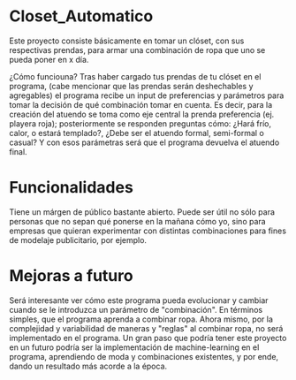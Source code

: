 # Closet_Automatico

Este proyecto consiste básicamente en tomar un clóset, con sus respectivas prendas, para armar una combinación de ropa que uno se pueda poner en x día. 

¿Cómo funciouna? Tras haber cargado tus prendas de tu clóset en el programa, (cabe mencionar que las prendas serán deshechables y agregables) el programa recibe un input de preferencias y parámetros para tomar la decisión de qué combinación tomar en cuenta.
Es decir, para la creación del atuendo se toma como eje central la prenda preferencia (ej. playera roja); posteriormente se responden preguntas cómo: ¿Hará frío, calor, o estará templado?, ¿Debe ser el atuendo formal, semi-formal o casual? Y con esos parámetras será que el programa devuelva el atuendo final. 

# Funcionalidades

Tiene un márgen de público bastante abierto.
Puede ser útil no sólo para personas que no sepan qué ponerse en la mañana cómo yo, sino para empresas que quieran experimentar con distintas combinaciones para fines de modelaje publicitario, por ejemplo. 

# Mejoras a futuro
Será interesante ver cómo este programa pueda evolucionar y cambiar cuando se le introduzca un parámetro de "combinación". En términos simples, que el programa aprenda a combinar ropa. Ahora mismo, por la complejidad y variabilidad de maneras y "reglas" al combinar ropa, no será implementado en el programa. 
Un gran paso que podría tener este proyecto en un futuro podría ser la implementación de machine-learning en el programa, aprendiendo de moda y combinaciones existentes, y por ende, dando un resultado más acorde a la época. 
